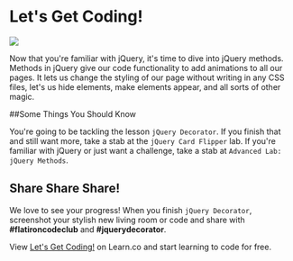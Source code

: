 # Let's Get Coding!

<img src="https://s3.amazonaws.com/after-school-assets/typing-fast.gif">

Now that you're familiar with jQuery, it's time to dive into jQuery methods. Methods in jQuery give our code functionality to add animations to all our pages. It lets us change the styling of our page without writing in any CSS files, let's us hide elements, make elements appear, and all sorts of other magic.

##Some Things You Should Know

You're going to be tackling the lesson `jQuery Decorator`. If you finish that and still want more, take a stab at the `jQuery Card Flipper` lab. If you're familiar with jQuery or just want a challenge, take a stab at `Advanced Lab: jQuery Methods`.

## Share Share Share!

We love to see your progress! When you finish `jQuery Decorator`, screenshot your stylish new living room or code and share with **\#flatironcodeclub** and **\#jquerydecorator**.

<p data-visibility='hidden'>View <a href='https://learn.co/lessons/hs-code-club-jquery-methods-intro' title='Let's Get Coding!'>Let's Get Coding!</a> on Learn.co and start learning to code for free.</p>
